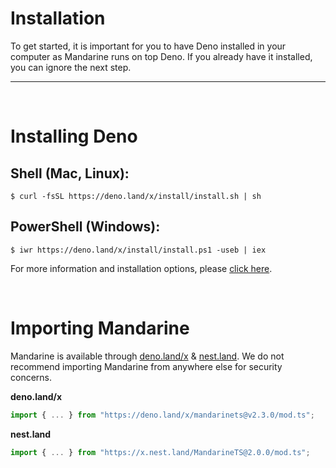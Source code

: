 # Installation
To get started, it is important for you to have Deno installed in your computer as Mandarine runs on top Deno. If you already have it installed, you can ignore the next step.

-----------
&nbsp;

# Installing Deno

## Shell (Mac, Linux):
```shell script
$ curl -fsSL https://deno.land/x/install/install.sh | sh
```

## PowerShell (Windows):
```shell script
$ iwr https://deno.land/x/install/install.ps1 -useb | iex
```

For more information and installation options, please [click here](https://deno.land/#installation).

&nbsp;

# Importing Mandarine
Mandarine is available through [deno.land/x](https://deno.land/x/mandarinets) & [nest.land](https://nest.land/package/MandarineTS). We do not recommend importing Mandarine from anywhere else for security concerns.

**deno.land/x**
```ts
import { ... } from "https://deno.land/x/mandarinets@v2.3.0/mod.ts";
```

**nest.land**
```ts
import { ... } from "https://x.nest.land/MandarineTS@2.0.0/mod.ts";
```